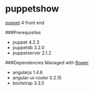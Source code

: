 # puppetshow
[puppet](http://docs.puppetlabs.com/puppet/) 4 front end 

###Prerequisites
- puppet 4.2.3
- puppetdb 3.2.0
- puppetserver 2.1.2

###Dependencies 
Managed with [Bower](http://bower.io/)
- angularjs 1.4.6
- angular-ui-router 0.2.15
- bootstrap 3.3.5

